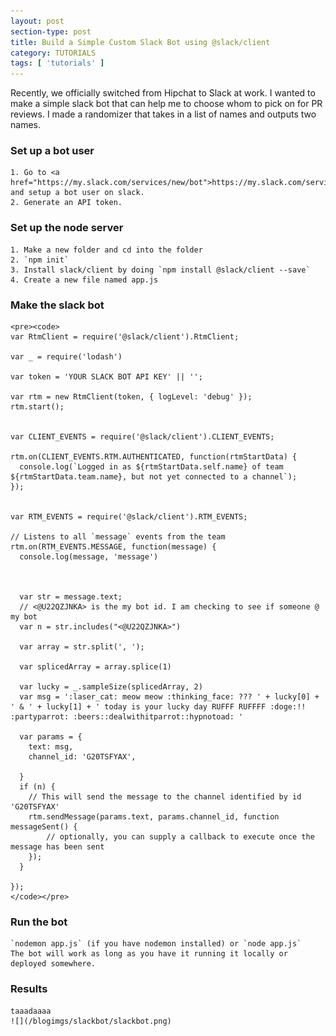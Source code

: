 ```yaml
---
layout: post
section-type: post
title: Build a Simple Custom Slack Bot using @slack/client
category: TUTORIALS
tags: [ 'tutorials' ]
---
```


Recently, we officially switched from Hipchat to Slack at work. I wanted to make a simple slack bot that can help me to choose whom to pick on for PR reviews. I made a randomizer that takes in a list of names and outputs two names.

### Set up a bot user
	1. Go to <a href="https://my.slack.com/services/new/bot">https://my.slack.com/services/new/bot</a> and setup a bot user on slack. 
	2. Generate an API token.

### Set up the node server
	1. Make a new folder and cd into the folder
	2. `npm init`
	3. Install slack/client by doing `npm install @slack/client --save`
	4. Create a new file named app.js

### Make the slack bot
	<pre><code>
	var RtmClient = require('@slack/client').RtmClient;

	var _ = require('lodash')

	var token = 'YOUR SLACK BOT API KEY' || '';

	var rtm = new RtmClient(token, { logLevel: 'debug' });
	rtm.start();


	var CLIENT_EVENTS = require('@slack/client').CLIENT_EVENTS;

	rtm.on(CLIENT_EVENTS.RTM.AUTHENTICATED, function(rtmStartData) {
	  console.log(`Logged in as ${rtmStartData.self.name} of team ${rtmStartData.team.name}, but not yet connected to a channel`);
	});


	var RTM_EVENTS = require('@slack/client').RTM_EVENTS;

	// Listens to all `message` events from the team
	rtm.on(RTM_EVENTS.MESSAGE, function(message) {
	  console.log(message, 'message')



	  var str = message.text;
	  // <@U22QZJNKA> is the my bot id. I am checking to see if someone @ my bot
	  var n = str.includes("<@U22QZJNKA>")

	  var array = str.split(', ');

	  var splicedArray = array.splice(1)

	  var lucky = _.sampleSize(splicedArray, 2)
	  var msg = ':laser_cat: meow meow :thinking_face: ??? ' + lucky[0] + ' & ' + lucky[1] + ' today is your lucky day RUFFF RUFFFF :doge:!! :partyparrot: :beers::dealwithitparrot::hypnotoad: '

	  var params = {
	    text: msg,
	    channel_id: 'G20TSFYAX',

	  }
	  if (n) {
	  	// This will send the message to the channel identified by id 'G20TSFYAX'
	    rtm.sendMessage(params.text, params.channel_id, function messageSent() {
	    	// optionally, you can supply a callback to execute once the message has been sent
	    });
	  }

	});
	</code></pre>

### Run the bot
	`nodemon app.js` (if you have nodemon installed) or `node app.js`
	The bot will work as long as you have it running it locally or deployed somewhere.

### Results
	taaadaaaa
	![](/blogimgs/slackbot/slackbot.png)


